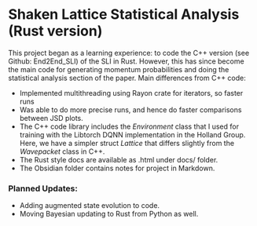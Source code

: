# Shaken Lattice Statistical Analysis (Rust version)
This project began as a learning experience: to code the C++ version (see Github: End2End_SLI) of the SLI in Rust. However, this has since become the main code for generating momentum probabilities and doing the statistical analysis section of the paper. Main differences from C++ code:
- Implemented multithreading using Rayon crate for iterators, so faster runs
- Was able to do more precise runs, and hence do faster comparisons between JSD plots.
- The C++ code library includes the _Environment_ class that I used for training with the Libtorch DQNN implementation in the Holland Group. Here, we have a simpler struct _Lattice_ that differs slightly from the _Wavepacket_ class in C++.
- The Rust style docs are available as .html under docs/ folder.
- The Obsidian folder contains notes for project in Markdown.

### Planned Updates:
- Adding augmented state evolution to code.
- Moving Bayesian updating to Rust from Python as well.

